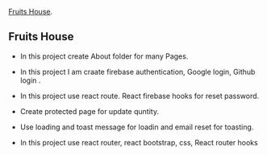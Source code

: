  [Fruits House](https://fruits-house-1bfe4.web.app).

## Fruits House

* In this project  create About folder for many Pages.
* In this project  I am craate firebase authentication, Google login, Github login . 
 * In this project use react route. React firebase hooks for reset password.
 * Create protected page for  update quntity.
 * Use loading and toast message for loadin and email reset for toasting.

  
  * In this project use react router, react bootstrap, css, React router hooks
 